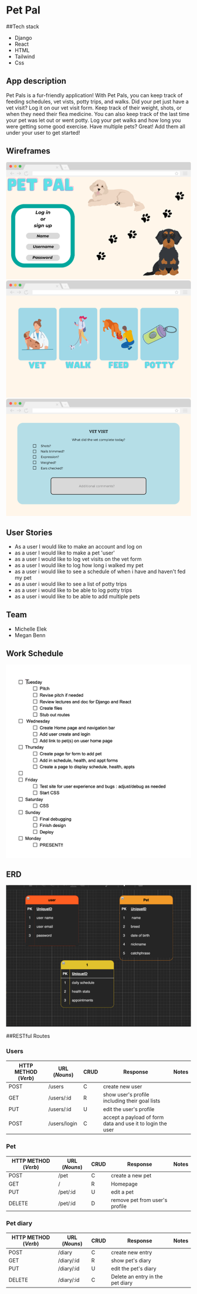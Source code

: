 # Pet Pal

##Tech stack

- Django
- React
- HTML
- Tailwind
- Css

## App description
Pet Pals is a fur-friendly application! With Pet Pals, you can keep track of feeding schedules, vet vists, potty trips, and walks. Did your pet just have a vet visit? Log it on our vet visit form. Keep track of their weight, shots, or when they need their flea medicine. You can also keep track of the last time your pet was let out or went potty. Log your pet walks and how long you were getting some good exercise. Have multiple pets? Great! Add them all under your user to get started!

## Wireframes
![wireframe](./Pet-Pal-Wireframe/Login.png)
![wireframe](./Pet-Pal-Wireframe/Selection-page.png)
![wireframe](./Pet-Pal-Wireframe/Vet-visit-form.png)

## User Stories
- As a user I would like to make an account and log on
- as a user I would like to make a pet 'user' 
- as a user I would like to log vet visits on the vet form
- as a user I would like to log how long i walked my pet
- as a user i would like to see a schedule of when i have and haven't fed my pet
- as a user i would like to see a list of potty trips
- as a user i would like to be able to log potty trips
- as a user i would like to be able to add multiple pets

## Team
- Michelle Elek
- Megan Benn

## Work Schedule

![Schedule](./Pet-Pal-Wireframe/Work-schedule.png)

## ERD
![ERD](./Pet-Pal-Wireframe/ERD.png)

##RESTful Routes

### Users

| HTTP METHOD (_Verb_) | URL (_Nouns_) | CRUD | Response                                                   | Notes |
| -------------------- | ------------- | ---- | ---------------------------------------------------------- | ----- |
| POST                 | /users        | C    | create new user                                            |       |
| GET                  | /users/:id    | R    | show user's profile including their goal lists             |       |
| PUT                  | /users/:id    | U    | edit the user's profile                                    |       |
| POST                 | /users/login  | C    | accept a payload of form data and use it to login the user |       |

### Pet

| HTTP METHOD (_Verb_) | URL (_Nouns_)  | CRUD | Response                                       | Notes |
| -------------------- | -------------- | ---- | ---------------------------------------------- | ----- |
| POST                 | /pet           | C    | create a new pet                               |       |
| GET                  | /              | R    | Homepage                                       |       |
| PUT                  | /pet/:id       | U    | edit a pet                                     |       |
| DELETE               | /pet/:id       | D    | remove pet from user's profile                 |       |

### Pet diary
| HTTP METHOD (_Verb_) | URL (_Nouns_) | CRUD | Response                                                   | Notes |
| -------------------- | ------------- | ---- | ---------------------------------------------------------- | ----- |
| POST                 | /diary        | C    | create new entry                                           |       |
| GET                  | /diary/:id    | R    | show pet's diary                                           |       |
| PUT                  | /diary/:id    | U    | edit the pet's diary                                       |       |
| DELETE               | /diary/:id    | C    | Delete an entry in the pet diary                           |       |
